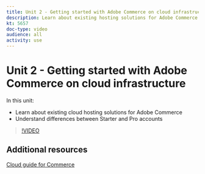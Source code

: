```yaml
---
title: Unit 2 - Getting started with Adobe Commerce on cloud infrastructure
description: Learn about existing hosting solutions for Adobe Commerce​. Understand differences between Starter and Pro accounts​.
kt: 5657
doc-type: video
audience: all
activity: use
---
```


# Unit 2 - Getting started with Adobe Commerce on cloud infrastructure

In this unit:

- Learn about existing cloud hosting solutions​ for Adobe Commerce
- Understand differences between Starter and Pro accounts​

>[!VIDEO](https://video.tv.adobe.com/v/35813?quality=12&learn=on)

## Additional resources

[Cloud guide for Commerce](https://devdocs.magento.com/cloud/bk-cloud.html)
